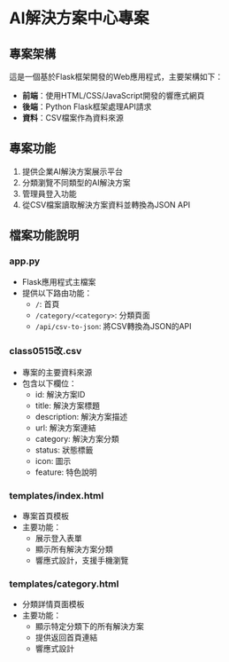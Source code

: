 # AI解決方案中心專案

## 專案架構

這是一個基於Flask框架開發的Web應用程式，主要架構如下：

- **前端**：使用HTML/CSS/JavaScript開發的響應式網頁
- **後端**：Python Flask框架處理API請求
- **資料**：CSV檔案作為資料來源

## 專案功能

1. 提供企業AI解決方案展示平台
2. 分類瀏覽不同類型的AI解決方案
3. 管理員登入功能
4. 從CSV檔案讀取解決方案資料並轉換為JSON API

## 檔案功能說明

### app.py
- Flask應用程式主檔案
- 提供以下路由功能：
  - `/`: 首頁
  - `/category/<category>`: 分類頁面
  - `/api/csv-to-json`: 將CSV轉換為JSON的API

### class0515改.csv
- 專案的主要資料來源
- 包含以下欄位：
  - id: 解決方案ID
  - title: 解決方案標題
  - description: 解決方案描述
  - url: 解決方案連結
  - category: 解決方案分類
  - status: 狀態標籤
  - icon: 圖示
  - feature: 特色說明

### templates/index.html
- 專案首頁模板
- 主要功能：
  - 展示登入表單
  - 顯示所有解決方案分類
  - 響應式設計，支援手機瀏覽

### templates/category.html
- 分類詳情頁面模板
- 主要功能：
  - 顯示特定分類下的所有解決方案
  - 提供返回首頁連結
  - 響應式設計